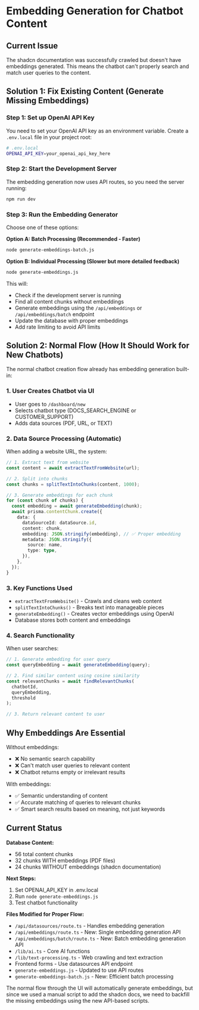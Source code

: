 # Embedding Generation for Chatbot Content

## Current Issue
The shadcn documentation was successfully crawled but doesn't have embeddings generated. This means the chatbot can't properly search and match user queries to the content.

## Solution 1: Fix Existing Content (Generate Missing Embeddings)

### Step 1: Set up OpenAI API Key
You need to set your OpenAI API key as an environment variable. Create a `.env.local` file in your project root:

```bash
# .env.local
OPENAI_API_KEY=your_openai_api_key_here
```

### Step 2: Start the Development Server
The embedding generation now uses API routes, so you need the server running:

```bash
npm run dev
```

### Step 3: Run the Embedding Generator
Choose one of these options:

**Option A: Batch Processing (Recommended - Faster)**
```bash
node generate-embeddings-batch.js
```

**Option B: Individual Processing (Slower but more detailed feedback)**
```bash
node generate-embeddings.js
```

This will:
- Check if the development server is running
- Find all content chunks without embeddings  
- Generate embeddings using the `/api/embeddings` or `/api/embeddings/batch` endpoint
- Update the database with proper embeddings
- Add rate limiting to avoid API limits

## Solution 2: Normal Flow (How It Should Work for New Chatbots)

The normal chatbot creation flow already has embedding generation built-in:

### 1. User Creates Chatbot via UI
- User goes to `/dashboard/new`
- Selects chatbot type (DOCS_SEARCH_ENGINE or CUSTOMER_SUPPORT)
- Adds data sources (PDF, URL, or TEXT)

### 2. Data Source Processing (Automatic)
When adding a website URL, the system:

```typescript
// 1. Extract text from website
const content = await extractTextFromWebsite(url);

// 2. Split into chunks
const chunks = splitTextIntoChunks(content, 1000);

// 3. Generate embeddings for each chunk
for (const chunk of chunks) {
  const embedding = await generateEmbedding(chunk);
  await prisma.contentChunk.create({
    data: {
      dataSourceId: dataSource.id,
      content: chunk,
      embedding: JSON.stringify(embedding), // ✅ Proper embedding
      metadata: JSON.stringify({
        source: name,
        type: type,
      }),
    },
  });
}
```

### 3. Key Functions Used
- `extractTextFromWebsite()` - Crawls and cleans web content
- `splitTextIntoChunks()` - Breaks text into manageable pieces
- `generateEmbedding()` - Creates vector embeddings using OpenAI
- Database stores both content and embeddings

### 4. Search Functionality
When user searches:
```typescript
// 1. Generate embedding for user query
const queryEmbedding = await generateEmbedding(query);

// 2. Find similar content using cosine similarity
const relevantChunks = await findRelevantChunks(
  chatbotId, 
  queryEmbedding, 
  threshold
);

// 3. Return relevant content to user
```

## Why Embeddings Are Essential

Without embeddings:
- ❌ No semantic search capability
- ❌ Can't match user queries to relevant content
- ❌ Chatbot returns empty or irrelevant results

With embeddings:
- ✅ Semantic understanding of content
- ✅ Accurate matching of queries to relevant chunks
- ✅ Smart search results based on meaning, not just keywords

## Current Status

**Database Content:**
- 56 total content chunks
- 32 chunks WITH embeddings (PDF files)
- 24 chunks WITHOUT embeddings (shadcn documentation)

**Next Steps:**
1. Set OPENAI_API_KEY in .env.local
2. Run `node generate-embeddings.js`
3. Test chatbot functionality

**Files Modified for Proper Flow:**
- `/api/datasources/route.ts` - Handles embedding generation
- `/api/embeddings/route.ts` - New: Single embedding generation API
- `/api/embeddings/batch/route.ts` - New: Batch embedding generation API
- `/lib/ai.ts` - Core AI functions
- `/lib/text-processing.ts` - Web crawling and text extraction
- Frontend forms - Use datasources API endpoint
- `generate-embeddings.js` - Updated to use API routes
- `generate-embeddings-batch.js` - New: Efficient batch processing

The normal flow through the UI will automatically generate embeddings, but since we used a manual script to add the shadcn docs, we need to backfill the missing embeddings using the new API-based scripts.
